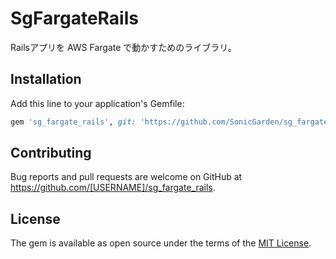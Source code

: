 # SgFargateRails

Railsアプリを AWS Fargate で動かすためのライブラリ。

## Installation

Add this line to your application's Gemfile:

```ruby
gem 'sg_fargate_rails', git: 'https://github.com/SonicGarden/sg_fargate_rails.git'
```
## Contributing

Bug reports and pull requests are welcome on GitHub at https://github.com/[USERNAME]/sg_fargate_rails.

## License

The gem is available as open source under the terms of the [MIT License](https://opensource.org/licenses/MIT).
